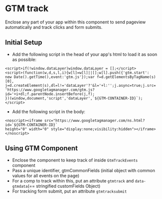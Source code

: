 # GTM track

Enclose any part of your app within this component to send pageview automatically and track clicks and form submits.

## Initial Setup

* Add the following script in the head of your app's html to load it as soon as possible:
```
<script>if(!window.dataLayer)window.dataLayer = [];</script>
<script>(function(w,d,s,l,i){w[l]=w[l]||[];w[l].push({'gtm.start':
new Date().getTime(),event:'gtm.js'});var f=d.getElementsByTagName(s)[0],
j=d.createElement(s),dl=l!='dataLayer'?'&l='+l:'';j.async=true;j.src=
'https://www.googletagmanager.com/gtm.js?id='+i+dl;f.parentNode.insertBefore(j,f);
})(window,document,'script','dataLayer',`${GTM-CONTAINER-ID}`);</script>
```

* Add the following script in the body:
```
<noscript><iframe src="https://www.googletagmanager.com/ns.html?id=`${GTM-CONTAINER-ID}`
height="0" width="0" style="display:none;visibility:hidden"></iframe></noscript>
```


## Using GTM Component

* Enclose the component to keep track of inside `GtmTrackEvents` component
* Pass a unique identifier, gtmCommonFields (initial object with common values for all events on the page)
* For a comp to track within this, put an attribute `gtmtrack` and `data-gtmdata`(== stringified customFields Object)
* For tracking form submit, put an attribute `gtmtracksubmit`
